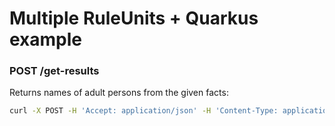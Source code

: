 # Multiple RuleUnits + Quarkus example

### POST /get-results

Returns names of adult persons from the given facts:

```sh
curl -X POST -H 'Accept: application/json' -H 'Content-Type: application/json' -d '{"persons":[{"age":45,"name":"John"},{"age":17,"name":"Paul"}]}' http://localhost:8080/get-results
```
